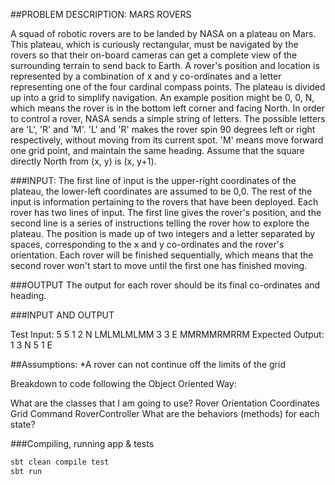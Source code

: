 ##PROBLEM DESCRIPTION: MARS ROVERS

A squad of robotic rovers are to be landed by NASA on a plateau on Mars. This plateau, which is curiously rectangular, must be navigated by the rovers so 
that their on-board cameras can get a complete view of the surrounding terrain to send back to Earth.
A rover's position and location is represented by a combination of x and y co-ordinates and a letter representing one of the four cardinal compass points. 
The plateau is divided up into a grid to simplify navigation. 
An example position might be 0, 0, N, which means the rover is in the bottom left corner and facing North.
In order to control a rover, NASA sends a simple string of letters. The possible letters are 'L', 'R' and 'M'. 'L' and 'R' makes the rover spin 90 degrees
left or right respectively, without moving from its current spot. 'M' means move forward one grid point, and maintain the same heading.
Assume that the square directly North from (x, y) is (x, y+1).

###INPUT: 
The first line of input is the upper-right coordinates of the plateau, the lower-left coordinates are assumed to be 0,0.
The rest of the input is information pertaining to the rovers that have been deployed. Each rover has two lines of input. 
The first line gives the rover's position, and the second line is a series of instructions telling the rover how to explore the plateau.
The position is made up of two integers and a letter separated by spaces, corresponding to the x and y co-ordinates and the rover's orientation.
Each rover will be finished sequentially, which means that the second rover won't start to move until the first one has finished moving.

###OUTPUT 
The output for each rover should be its final co-ordinates and heading.

###INPUT AND OUTPUT

Test Input: 5 5 1 2 N LMLMLMLMM 3 3 E MMRMMRMRRM
Expected Output: 1 3 N 5 1 E

##Assumptions: *A rover can not continue off the limits of the grid 

Breakdown to code following the Object Oriented Way:

What are the classes that I am going to use?
Rover
Orientation
Coordinates
Grid
Command
RoverController
What are the behaviors (methods) for each state?

###Compiling, running app & tests
```bash
sbt clean compile test
sbt run
```